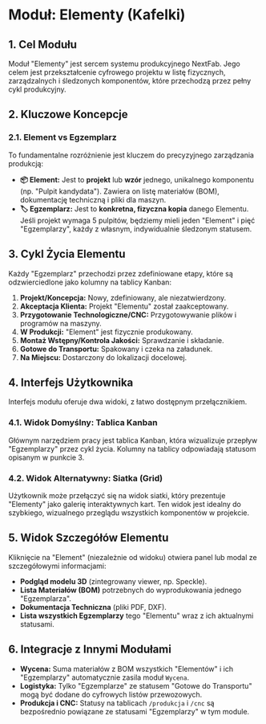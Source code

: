 # Moduł: Elementy (Kafelki)

## 1. Cel Modułu

Moduł "Elementy" jest sercem systemu produkcyjnego NextFab. Jego celem jest przekształcenie cyfrowego projektu w listę fizycznych, zarządzalnych i śledzonych komponentów, które przechodzą przez pełny cykl produkcyjny.

## 2. Kluczowe Koncepcje

### 2.1. Element vs Egzemplarz
To fundamentalne rozróżnienie jest kluczem do precyzyjnego zarządzania produkcją:
- **📦 Element:** Jest to **projekt** lub **wzór** jednego, unikalnego komponentu (np. "Pulpit kandydata"). Zawiera on listę materiałów (BOM), dokumentację techniczną i pliki dla maszyn.
- **🏷️ Egzemplarz:** Jest to **konkretna, fizyczna kopia** danego Elementu. Jeśli projekt wymaga 5 pulpitów, będziemy mieli jeden "Element" i pięć "Egzemplarzy", każdy z własnym, indywidualnie śledzonym statusem.

## 3. Cykl Życia Elementu

Każdy "Egzemplarz" przechodzi przez zdefiniowane etapy, które są odzwierciedlone jako kolumny na tablicy Kanban:
1.  **Projekt/Koncepcja:** Nowy, zdefiniowany, ale niezatwierdzony.
2.  **Akceptacja Klienta:** Projekt "Elementu" został zaakceptowany.
3.  **Przygotowanie Technologiczne/CNC:** Przygotowywanie plików i programów na maszyny.
4.  **W Produkcji:** "Element" jest fizycznie produkowany.
5.  **Montaż Wstępny/Kontrola Jakości:** Sprawdzanie i składanie.
6.  **Gotowe do Transportu:** Spakowany i czeka na załadunek.
7.  **Na Miejscu:** Dostarczony do lokalizacji docelowej.

## 4. Interfejs Użytkownika

Interfejs modułu oferuje dwa widoki, z łatwo dostępnym przełącznikiem.

### 4.1. Widok Domyślny: Tablica Kanban
Głównym narzędziem pracy jest tablica Kanban, która wizualizuje przepływ "Egzemplarzy" przez cykl życia. Kolumny na tablicy odpowiadają statusom opisanym w punkcie 3.

### 4.2. Widok Alternatywny: Siatka (Grid)
Użytkownik może przełączyć się na widok siatki, który prezentuje "Elementy" jako galerię interaktywnych kart. Ten widok jest idealny do szybkiego, wizualnego przeglądu wszystkich komponentów w projekcie.

## 5. Widok Szczegółów Elementu

Kliknięcie na "Element" (niezależnie od widoku) otwiera panel lub modal ze szczegółowymi informacjami:
- **Podgląd modelu 3D** (zintegrowany viewer, np. Speckle).
- **Lista Materiałów (BOM)** potrzebnych do wyprodukowania jednego "Egzemplarza".
- **Dokumentacja Techniczna** (pliki PDF, DXF).
- **Lista wszystkich Egzemplarzy** tego "Elementu" wraz z ich aktualnymi statusami.

## 6. Integracje z Innymi Modułami

- **Wycena:** Suma materiałów z BOM wszystkich "Elementów" i ich "Egzemplarzy" automatycznie zasila moduł `Wycena`.
- **Logistyka:** Tylko "Egzemplarze" ze statusem "Gotowe do Transportu" mogą być dodane do cyfrowych listów przewozowych.
- **Produkcja i CNC:** Statusy na tablicach `/produkcja` i `/cnc` są bezpośrednio powiązane ze statusami "Egzemplarzy" w tym module.
